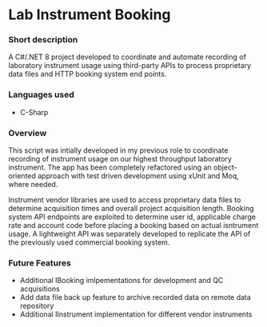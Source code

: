 # Lab Instrument Booking

### Short description

A C#/.NET 8 project developed to coordinate and automate recording of laboratory instrument usage using third-party APIs to process proprietary data files and HTTP booking system end points.

### Languages used

- C-Sharp

### Overview

This script was intially developed in my previous role to coordinate recording of instrument usage on our highest throughput laboratory instrument. The app has been completely refactored using an object-oriented approach with test driven development using xUnit and Moq, where needed.

Instrument vendor libraries are used to access proprietary data files to determine acquisition times and overall project acquisition length. Booking system API endpoints are exploited to determine user id, applicable charge rate and account code before placing a booking based on actual isntrument usage. A lightweight API was separately developed to replicate the API of the previously used commercial booking system.

### Future Features

- Additional IBooking imlpementations for development and QC acquisitions
- Add data file back up feature to archive recorded data on remote data repository
- Additional IInstrument implementation for different vendor instruments
